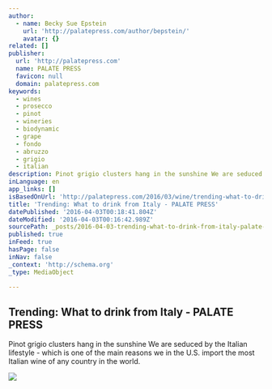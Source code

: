 ```yaml
---
author:
  - name: Becky Sue Epstein
    url: 'http://palatepress.com/author/bepstein/'
    avatar: {}
related: []
publisher:
  url: 'http://palatepress.com'
  name: PALATE PRESS
  favicon: null
  domain: palatepress.com
keywords:
  - wines
  - prosecco
  - pinot
  - wineries
  - biodynamic
  - grape
  - fondo
  - abruzzo
  - grigio
  - italian
description: Pinot grigio clusters hang in the sunshine We are seduced by the Italian lifestyle - which is one of the main reasons we in the U.S. import the most Italian wine of any country in the world.
inLanguage: en
app_links: []
isBasedOnUrl: 'http://palatepress.com/2016/03/wine/trending-what-to-drink-from-italy/'
title: 'Trending: What to drink from Italy - PALATE PRESS'
datePublished: '2016-04-03T00:18:41.804Z'
dateModified: '2016-04-03T00:16:42.989Z'
sourcePath: _posts/2016-04-03-trending-what-to-drink-from-italy-palate-press.md
published: true
inFeed: true
hasPage: false
inNav: false
_context: 'http://schema.org'
_type: MediaObject

---
```

<article style=""><h1>Trending: What to drink from Italy - PALATE PRESS</h1><p>Pinot grigio clusters hang in the sunshine We are seduced by the Italian lifestyle - which is one of the main reasons we in the U.S. import the most Italian wine of any country in the world.</p><img src="http://palatepress.com/wp-content/uploads/2016/03/Pinot_Grigio.jpg" /></article>
